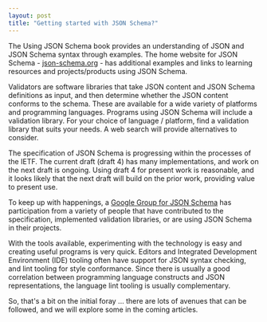 ```yaml
---
layout: post
title: "Getting started with JSON Schema?"
---
```

The Using JSON Schema book provides an understanding of JSON and JSON Schema syntax through examples. The home website for JSON Schema - <a title="JSON Schema Home" href="http://json-schema.org" target="_blank">json-schema.org</a> - has additional examples and links to learning resources and projects/products using JSON Schema.

Validators are software libraries that take JSON content and JSON Schema definitions as input, and then determine whether the JSON content conforms to the schema. These are available for a wide variety of platforms and programming languages. Programs using JSON Schema will include a validation library. For your choice of language / platform, find a validation library that suits your needs. A web search will provide alternatives to consider.

The specification of JSON Schema is progressing within the processes of the IETF. The current draft (draft 4) has many implementations, and work on the next draft is ongoing. Using draft 4 for present work is reasonable, and it looks likely that the next draft will build on the prior work, providing value to present use.

To keep up with happenings, a <a title="JSON Schema group" href="https://groups.google.com/forum/#!forum/json-schema" target="_blank">Google Group for JSON Schema</a> has participation from a variety of people that have contributed to the specification, implemented validation libraries, or are using JSON Schema in their projects.

With the tools available, experimenting with the technology is easy and creating useful programs is very quick. Editors and Integrated Development Environment (IDE) tooling often have support for JSON syntax checking, and lint tooling for style conformance. Since there is usually a good correlation between programming language constructs and JSON representations, the language lint tooling is usually complementary.

So, that's a bit on the initial foray ... there are lots of avenues that can be followed, and we will explore some in the coming articles.
